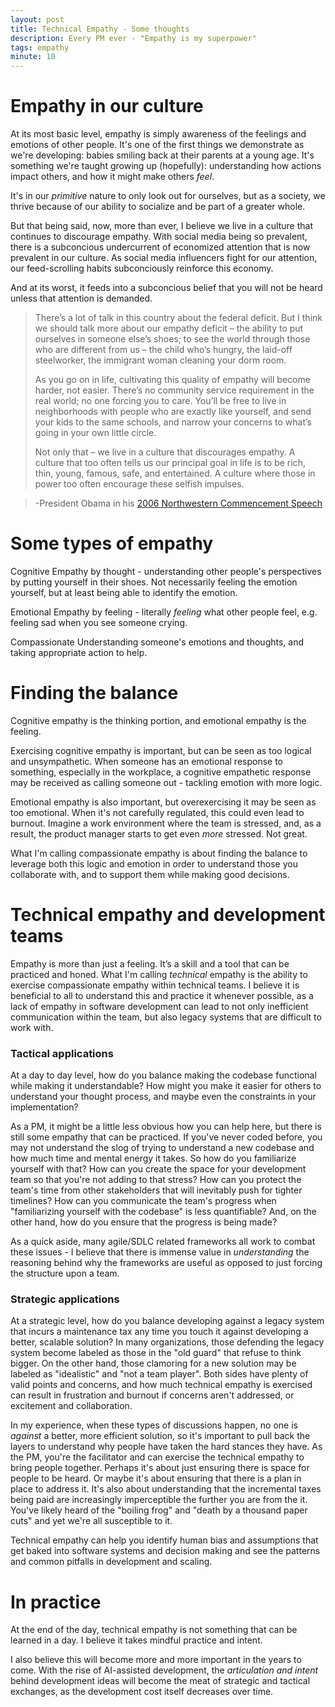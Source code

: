 ```yaml
---
layout: post
title: Technical Empathy - Some thoughts
description: Every PM ever - "Empathy is my superpower" 
tags: empathy
minute: 10
---
```


# Empathy in our culture
At its most basic level, empathy is simply awareness of the feelings and emotions of other people. It's one of the first things we demonstrate as we're developing: babies smiling back at their parents at a young age. It's something we're taught growing up (hopefully): understanding how actions impact others, and how it might make others _feel_. 

It's in our _primitive_ nature to only look out for ourselves, but as a society, we thrive because of our ability to socialize and be part of a greater whole. 

But that being said, now, more than ever, I believe we live in a culture that continues to discourage empathy. With social media being so prevalent, there is a subconcious undercurrent of economized attention that is now prevalent in our culture. As social media influencers fight for our attention, our feed-scrolling habits subconciously reinforce this economy. 

And at its worst, it feeds into a subconcious belief that you will not be heard unless that attention is demanded. 


>There’s a lot of talk in this country about the federal deficit.  But I think we should talk more about our empathy deficit – the ability to put ourselves in someone else’s shoes; to see the world through those who are different from us – the child who’s hungry, the laid-off steelworker, the immigrant woman cleaning your dorm room.
>
>As you go on in life, cultivating this quality of empathy will become harder, not easier.  There’s no community service requirement in the real world; no one forcing you to care.  You’ll be free to live in neighborhoods with people who are exactly like yourself, and send your kids to the same schools, and narrow your concerns to what’s going in your own little circle. 
>
>Not only that – we live in a culture that discourages empathy.  A culture that too often tells us our principal goal in life is to be rich, thin, young, famous, safe, and entertained.  A culture where those in power too often encourage these selfish impulses.

> -President Obama in his [2006 Northwestern Commencement Speech](https://www.youtube.com/watch?v=2MhMRYQ9Ez8)

# Some types of empathy

Cognitive 
Empathy by thought - understanding other people's perspectives by putting yourself in their shoes. Not necessarily feeling the emotion yourself, but at least being able to identify the emotion.

Emotional
Empathy by feeling - literally _feeling_ what other people feel, e.g. feeling sad when you see someone crying. 

Compassionate
Understanding someone's emotions and thoughts, and taking appropriate action to help. 

# Finding the balance

Cognitive empathy is the thinking portion, and emotional empathy is the feeling. 

Exercising cognitive empathy is important, but can be seen as too logical and unsympathetic. When someone has an emotional response to something, especially in the workplace, a cognitive empathetic response may be received as calling someone out - tackling emotion with more logic. 

Emotional empathy is also important, but overexercising it may be seen as too emotional. When it's not carefully regulated, this could even lead to burnout. Imagine a work environment where the team is stressed, and, as a result, the product manager starts to get even _more_ stressed. Not great. 

What I'm calling compassionate empathy is about finding the balance to leverage both this logic and emotion in order to understand those you collaborate with, and to support them while making good decisions. 

# Technical empathy and development teams

Empathy is more than just a feeling. It’s a skill and a tool that can be practiced and honed. What I'm calling _technical_ empathy is the ability to exercise compassionate empathy within technical teams. I believe it is beneficial to all to understand this and practice it whenever possible, as a lack of empathy in software development can lead to not only inefficient communication within the team, but also legacy systems that are difficult to work with. 

### Tactical applications

At a day to day level, how do you balance making the codebase functional while making it understandable? How might you make it easier for others to understand your thought process, and maybe even the constraints in your implementation? 

As a PM, it might be a little less obvious how you can help here, but there is still some empathy that can be practiced. If you've never coded before, you may not understand the slog of trying to understand a new codebase and how much time and mental energy it takes. So how do you familiarize yourself with that? How can you create the space for your development team so that you're not adding to that stress? How can you protect the team's time from other stakeholders that will inevitably push for tighter timelines? How can you communicate the team's progress when "familiarizing yourself with the codebase" is less quantifiable? And, on the other hand, how do you ensure that the progress is being made? 

As a quick aside, many agile/SDLC related frameworks all work to combat these issues - I believe that there is immense value in _understanding_ the reasoning behind why the frameworks are useful as opposed to just forcing the structure upon a team. 

### Strategic applications

At a strategic level, how do you balance developing against a legacy system that incurs a maintenance tax any time you touch it against developing a better, scalable solution? In many organizations, those defending the legacy system become labeled as those in the "old guard" that refuse to think bigger. On the other hand, those clamoring for a new solution may be labeled as "idealistic" and "not a team player". Both sides have plenty of valid points and concerns, and how much technical empathy is exercised can result in frustration and burnout if concerns aren't addressed, or excitement and collaboration.

In my experience, when these types of discussions happen, no one is _against_ a better, more efficient solution, so it's important to pull back the layers to understand why people have taken the hard stances they have. As the PM, you're the facilitator and can exercise the technical empathy to bring people together. Perhaps it's about just ensuring there is space for people to be heard. Or maybe it's about ensuring that there is a plan in place to address it. It's also about understanding that the incremental taxes being paid are increasingly imperceptible the further you are from the it. You've likely heard of the "boiling frog" and "death by a thousand paper cuts" and yet we're all susceptible to it. 

Technical empathy can help you identify human bias and assumptions that get baked into software systems and decision making and see the patterns and common pitfalls in development and scaling. 

# In practice
At the end of the day, technical empathy is not something that can be learned in a day. I believe it takes mindful practice and intent. 

I also believe this will become more and more important in the years to come. With the rise of AI-assisted development, the _articulation and intent_ behind development ideas will become the meat of strategic and tactical exchanges, as the development cost itself decreases over time. 